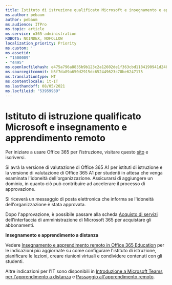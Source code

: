 ```yaml
---
title: Istituto di istruzione qualificato Microsoft e insegnamento e apprendimento remoto
ms.author: pebaum
author: pebaum
ms.audience: ITPro
ms.topic: article
ms.service: o365-administration
ROBOTS: NOINDEX, NOFOLLOW
localization_priority: Priority
ms.custom: ''
ms.assetid:
- "1500009"
- "4495"
ms.openlocfilehash: e475a796a8835b9b123c2a12602de1f363cbd1184190941d24893211c350872b
ms.sourcegitcommit: b5f7da89a650d2915dc652449623c78be6247175
ms.translationtype: HT
ms.contentlocale: it-IT
ms.lasthandoff: 08/05/2021
ms.locfileid: "53959939"
---
```

# <a name="microsoft-qualified-academic-institution-and-remote-teaching-and-learning"></a>Istituto di istruzione qualificato Microsoft e insegnamento e apprendimento remoto

Per iniziare a usare Office 365 per l'istruzione, visitare questo [sito](https://www.microsoft.com/microsoft-365/academic/compare-office-365-education-plans) e iscriversi.

Si avrà la versione di valutazione di Office 365 A1 per istituti di istruzione e la versione di valutazione di Office 365 A1 per studenti in attesa che venga esaminata l'idoneità dell'organizzazione. Assicurarsi di aggiungere un dominio, in quanto ciò può contribuire ad accelerare il processo di approvazione.

Si riceverà un messaggio di posta elettronica che informa se l'idoneità dell'organizzazione è stata approvata.  

Dopo l'approvazione, è possibile passare alla scheda [Acquisto di servizi](https://admin.microsoft.com/Adminportal/Home#/catalog) dell'interfaccia di amministrazione di Microsoft 365 per acquistare gli abbonamenti.

**Insegnamento e apprendimento a distanza**

Vedere [Insegnamento e apprendimento remoto in Office 365 Education](https://support.office.com/article/remote-teaching-and-learning-in-office-365-education-f651ccae-7b65-478b-8366-51bb884025c4) per le indicazioni più aggiornate su come configurare l'istituto di istruzione, pianificare le lezioni, creare riunioni virtuali e condividere contenuti con gli studenti.

Altre indicazioni per l'IT sono disponibili in [Introduzione a Microsoft Teams per l'apprendimento a distanza](https://docs.microsoft.com/MicrosoftTeams/remote-learning-edu) e [Passaggio all'apprendimento remoto](https://www.microsoft.com/education/remote-learning).
